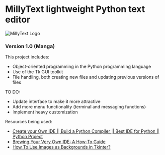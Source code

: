 # MillyText lightweight Python text editor

![MillyText Logo](https://media.giphy.com/media/wazZhTxLPYbzjjrqZE/giphy.gif)


### Version 1.0 (Manga)

This project includes:

* Object-oriented programming in the Python programming language
* Use of the Tk GUI toolkit
* File handling, both creating new files and updating previous versions of files

TO DO:
- Update interface to make it more attractive
- Add more menu functionality (terminal and messaging functions)
- Implement heavy customization


Resources being used:
- [Create your Own IDE || Build a Python Compiler || Best IDE for Python || Python Project](https://www.youtube.com/watch?v=f1u3me4GYmw)
- [Brewing Your Very Own IDE: A How-To Guide](https://www.youtube.com/watch?v=Bd5iPZ409HU)
- [How To Use Images as Backgrounds in Tkinter?](https://www.geeksforgeeks.org/how-to-use-images-as-backgrounds-in-tkinter/)
